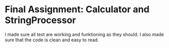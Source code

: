 # Final Assignment: Calculator and StringProcessor
 I made sure all test are working and funktioning as they should. I also made sure that the code is clean and easy to read.
